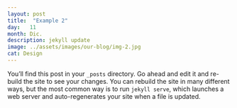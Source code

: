 ```yaml
---
layout: post
title:  "Example 2"
day:   11
month: Dic.
description: jekyll update
image: ../assets/images/our-blog/img-2.jpg
cat: Design
---
```


You’ll find this post in your `_posts` directory. Go ahead and edit it and re-build the site to see your changes. You can rebuild the site in many different ways, but the most common way is to run `jekyll serve`, which launches a web server and auto-regenerates your site when a file is updated.


